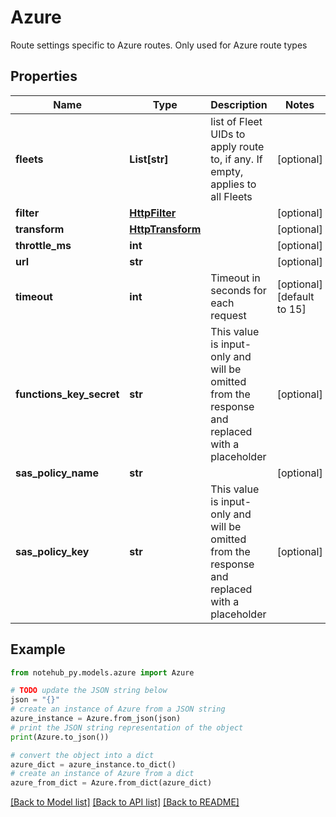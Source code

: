 # Azure

Route settings specific to Azure routes.  Only used for Azure route types

## Properties

Name | Type | Description | Notes
------------ | ------------- | ------------- | -------------
**fleets** | **List[str]** | list of Fleet UIDs to apply route to, if any.  If empty, applies to all Fleets | [optional] 
**filter** | [**HttpFilter**](HttpFilter.md) |  | [optional] 
**transform** | [**HttpTransform**](HttpTransform.md) |  | [optional] 
**throttle_ms** | **int** |  | [optional] 
**url** | **str** |  | [optional] 
**timeout** | **int** | Timeout in seconds for each request | [optional] [default to 15]
**functions_key_secret** | **str** | This value is input-only and will be omitted from the response and replaced with a placeholder | [optional] 
**sas_policy_name** | **str** |  | [optional] 
**sas_policy_key** | **str** | This value is input-only and will be omitted from the response and replaced with a placeholder | [optional] 

## Example

```python
from notehub_py.models.azure import Azure

# TODO update the JSON string below
json = "{}"
# create an instance of Azure from a JSON string
azure_instance = Azure.from_json(json)
# print the JSON string representation of the object
print(Azure.to_json())

# convert the object into a dict
azure_dict = azure_instance.to_dict()
# create an instance of Azure from a dict
azure_from_dict = Azure.from_dict(azure_dict)
```
[[Back to Model list]](../README.md#documentation-for-models) [[Back to API list]](../README.md#documentation-for-api-endpoints) [[Back to README]](../README.md)


